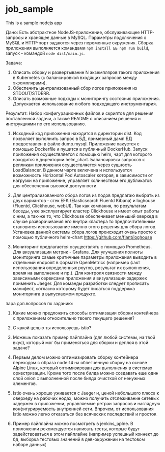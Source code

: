 # job_sample

This is a sample nodejs app

Дано:
Есть абстрактное NodeJS-приложение, обслуживающее HTTP-запросы и хранящее данные в MySQL. Параметры подключения к MySQL и HTTP-порт задаются через переменные окружения. Сборка приложения выполняется командами `npm install && npm run build`, запуск - командой `node dist/main.js`.

Задача: 
1. Описать сборку и развертывание N экземпляров такого приложения в Kubernetes (с балансировкой входящих запросов между экземплярами). 
2. Обеспечить централизованный сбор логов приложения из STDOUT/STDERR. 
3. Описать возможные подходы к мониторингу состояния приложения. 
Допускается использование любого подходящего инструментария.

Результат: 
Набор конфигурационных файлов и скриптов для решения поставленной задачи, а также README с описанием решения и инструкциями по его использованию.

1. Исходный код приложения находится в директории dist. Код позволяет выполнить запрос в БД, примерный дамп БД предоставлен в файле dump.mysql. Приложение пакуется с помощью Dockerfile и пушится в публичный DockerHub. Запуск приложения осуществляется с помощью helm, чарт для которого находится в директории helm_chart. Балансировка запросов к репликам приложения осуществляется через сущность LoadBalancer. В данном чарте включена и используется возможность Horizontal Pod Autoscaler которая, в зависимости от нагрузки на приложение, управляет количеством его дубликатов для обеспечения высокой доступности.

2. Для централизованного сбора логов из подов предлагаю выбрать из двух вариантов - стек EFK (Elasticsearch Fluentd Kibana) и loghouse (Fluentd, Clickhouse, webUI). Так как компания, по результатам беседы, уже эксплуатирует кластер Clickhouse и имеет опыт работы с ним, а так-же то, что Clickhouse обеспечивает меньший оверхед в случае разворачивания его внутри кластера то предпочтительным становится использование именно этого решения для сбора логов. Установка данной системы сбора логов происходит очень просто с помощью публичного helm-chart https://github.com/flant/loghouse

3. Мониторинг предлагается осуществлять с помощью Prometheus. Для визуализации метрик - Grafana. Для улучшения полноты мониторинга самые критичные параметры приложения выводить в отдельный endpoint в формате OpenMetrics (например факт использования определенных роутов, результат их выполнения, время на выполнение и пр.). Для контроля связности между зависимыми сервисами приложения и визуализации задержек применить Jaeger. Для команды разработки следует прописать манифест, согласно которому будет писаться поддержка мониторинга в выпускаемом продукте.



пара доп.вопросов по заданию:
1. Какие можно предложить способы оптимизации сборки контейнера с приложением относительно твоего текущего решения?
2. С какой целью ты используешь istio?
3. Можешь показать пример пайплайна (для любой системы, на твой вкус), который мог бы применяться для сборки и деплоя в этой задаче?

1. Первым делом можно оптимизировать сборку контейнера переходом с образа node:14 на облегченную сборку на основе Alpine Linux, который оптимизирован для выполнения в системах оркестризации. Кроме того после билда можно создавать еще один слой onion с выполненной после билда очисткой от ненужных элементов.
2. Istio очень хорошо уживается с Jaeger и, ценой небольшого плюса к оверхеду на рабочих нодах, можно получить отслеживание сетевых задержек в приложении, управляемые ретраи запросов и наглядную конфигурируемость внутренней сети. Впрочем, от использования Istio можно легко отказаться без всяческих последствий и простоя.
3. Пример пайплайна можно посмотреть в jenkins_pplne. В приложении рекомендуется написать тесты, которые будут задействоваться в этом пайплайне (например успешный коннект до бд, выборка тестовых значений в дев-окружении на тестовом наборе данных)
